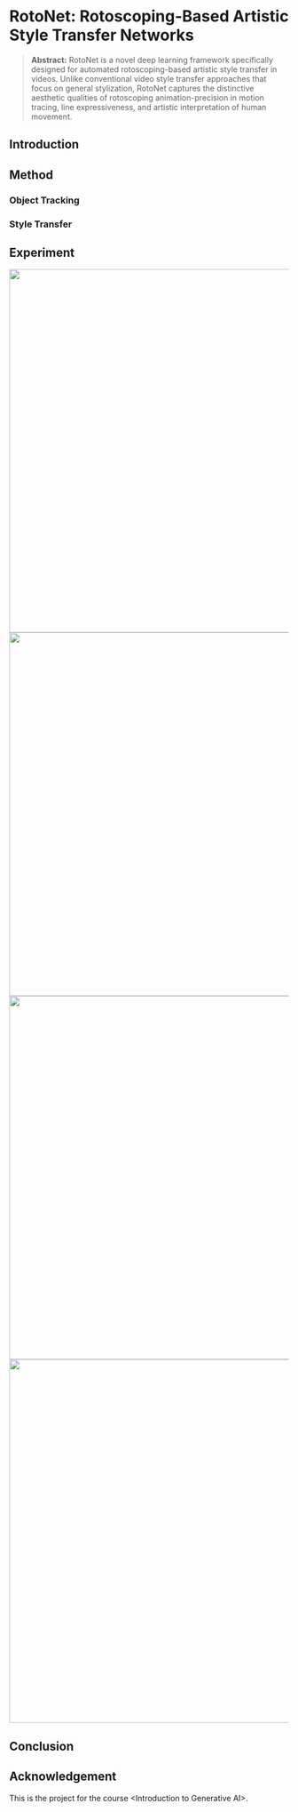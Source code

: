 # RotoNet: Rotoscoping-Based Artistic Style Transfer Networks
> **Abstract:** RotoNet is a novel deep learning framework specifically designed for automated rotoscoping-based artistic style transfer in videos. Unlike conventional video style transfer approaches that focus on general stylization, RotoNet captures the distinctive aesthetic qualities of rotoscoping animation-precision in motion tracing, line expressiveness, and artistic interpretation of human movement. 
## Introduction


## Method
### Object Tracking

### Style Transfer

## Experiment
<img src="https://github.com/user-attachments/assets/22dcbc6d-9b56-4c08-a7fa-c1dae10c6e75" width="654"/>  
<br/>
<img src="https://github.com/user-attachments/assets/749f8815-a52a-4fb0-aefd-8b4d8a55bc4f" width="654"/>
<br/>
<img src="https://github.com/user-attachments/assets/4594b6d9-c3c0-4247-b9f8-f4c6251e6500" width="654"/>
<br/>
<img src="https://github.com/user-attachments/assets/f4b39b6c-06cc-4d7d-a67c-09ceae0bed09" width="654"/>

## Conclusion

## Acknowledgement
This is the project for the course &lt;Introduction to Generative AI>.
